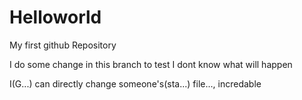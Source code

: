 # Helloworld
My first github Repository

I do some change in this branch to test
I dont know what will happen


I(G...) can directly change someone's(sta...) file..., incredable
